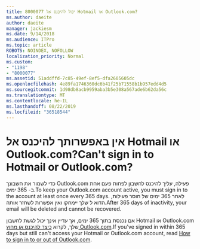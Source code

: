 ```yaml
---
title: 8000077 יכול להיכנס אל Hotmail או Outlook.com?
ms.author: daeite
author: daeite
manager: jackiesm
ms.date: 9/14/2018
ms.audience: ITPro
ms.topic: article
ROBOTS: NOINDEX, NOFOLLOW
localization_priority: Normal
ms.custom:
- "1198"
- "8000077"
ms.assetid: 51addffd-7c85-49ef-8ef5-dfa2605605dc
ms.openlocfilehash: 4e89fa1746360dc6b41f25b71558b1b957edd4d5
ms.sourcegitcommit: 1d98db8acb9959aba3b5e308a567ade6b62da56c
ms.translationtype: MT
ms.contentlocale: he-IL
ms.lasthandoff: 08/22/2019
ms.locfileid: "36518544"
---
```

# <a name="cant-sign-in-to-hotmail-or-outlookcom"></a><span data-ttu-id="8c44b-102">אין באפשרותך להיכנס אל Hotmail או Outlook.com?</span><span class="sxs-lookup"><span data-stu-id="8c44b-102">Can't sign in to Hotmail or Outlook.com?</span></span>

<span data-ttu-id="8c44b-103">כדי לשמור את חשבונך Outlook.com פעילה, עליך להיכנס לחשבון לפחות פעם אחת ב- 365 ימים.</span><span class="sxs-lookup"><span data-stu-id="8c44b-103">To keep your Outlook.com account active, you must sign in to the account at least once every 365 days.</span></span> <span data-ttu-id="8c44b-104">לאחר 365 ימים של חוסר פעילות, הדוא ל שלך יימחקו ואין אפשרות לשחזר אותה.</span><span class="sxs-lookup"><span data-stu-id="8c44b-104">After 365 days of inactivity, your email will be deleted and cannot be recovered.</span></span>
  
<span data-ttu-id="8c44b-105">אם נכנסת בתוך 365 ימים, אך עדיין אינך יכול לגשת לחשבון Hotmail או Outlook.com שלך, לקרוא [כיצד להיכנס או מחוץ Outlook.com](https://support.office.com/article/e08eb8ac-ac27-49f4-a400-a47311e1ee7e?wt.mc_id=Office_Outlook_com_Alchemy).</span><span class="sxs-lookup"><span data-stu-id="8c44b-105">If you've signed in within 365 days but still can't access your Hotmail or Outlook.com account, read [How to sign in to or out of Outlook.com](https://support.office.com/article/e08eb8ac-ac27-49f4-a400-a47311e1ee7e?wt.mc_id=Office_Outlook_com_Alchemy).</span></span>
  